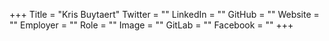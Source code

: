 +++
Title = "Kris Buytaert"
Twitter = ""
LinkedIn = ""
GitHub = ""
Website = ""
Employer = ""
Role = ""
Image = ""
GitLab = ""
Facebook = ""
+++
